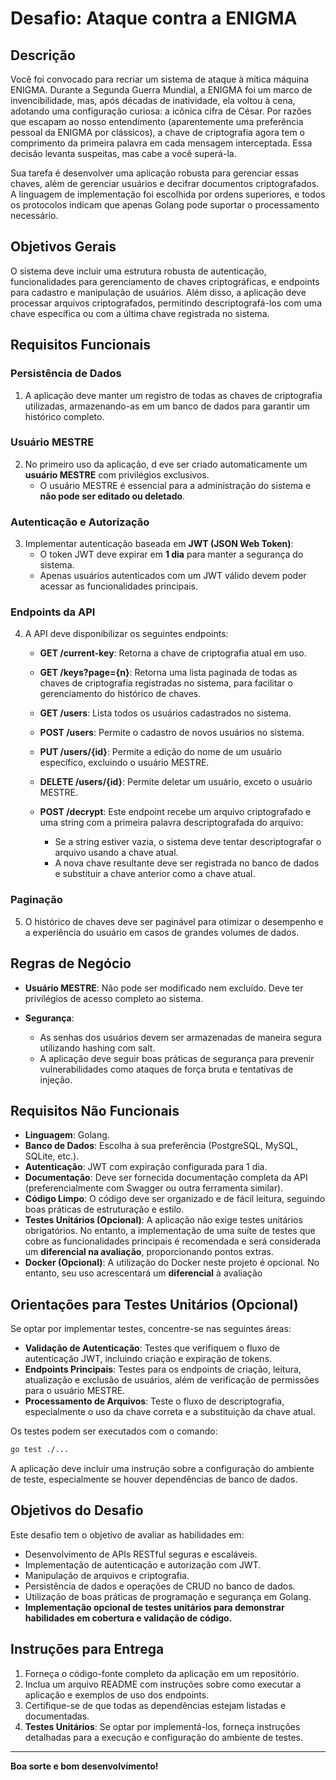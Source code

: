 
# Desafio: Ataque contra a ENIGMA

## Descrição

Você foi convocado para recriar um sistema de ataque à mítica máquina ENIGMA. Durante a Segunda Guerra Mundial, a ENIGMA foi um marco de invencibilidade, mas, após décadas de inatividade, ela voltou à cena, adotando uma configuração curiosa: a icônica cifra de César. Por razões que escapam ao nosso entendimento (aparentemente uma preferência pessoal da ENIGMA por clássicos), a chave de criptografia agora tem o comprimento da primeira palavra em cada mensagem interceptada. Essa decisão levanta suspeitas, mas cabe a você superá-la.

Sua tarefa é desenvolver uma aplicação robusta para gerenciar essas chaves, além de gerenciar usuários e decifrar documentos criptografados. A linguagem de implementação foi escolhida por ordens superiores, e todos os protocolos indicam que apenas Golang pode suportar o processamento necessário.

## Objetivos Gerais

O sistema deve incluir uma estrutura robusta de autenticação, funcionalidades para gerenciamento de chaves criptográficas, e endpoints para cadastro e manipulação de usuários. Além disso, a aplicação deve processar arquivos criptografados, permitindo descriptografá-los com uma chave específica ou com a última chave registrada no sistema.

## Requisitos Funcionais

### Persistência de Dados
1. A aplicação deve manter um registro de todas as chaves de criptografia utilizadas, armazenando-as em um banco de dados para garantir um histórico completo.

### Usuário MESTRE
2. No primeiro uso da aplicação, d  eve ser criado automaticamente um **usuário MESTRE** com privilégios exclusivos.
   - O usuário MESTRE é essencial para a administração do sistema e **não pode ser editado ou deletado**.

### Autenticação e Autorização
3. Implementar autenticação baseada em **JWT (JSON Web Token)**:
   - O token JWT deve expirar em **1 dia** para manter a segurança do sistema.
   - Apenas usuários autenticados com um JWT válido devem poder acessar as funcionalidades principais.

### Endpoints da API
4. A API deve disponibilizar os seguintes endpoints:

   - **GET /current-key**: Retorna a chave de criptografia atual em uso.
   
   - **GET /keys?page={n}**: Retorna uma lista paginada de todas as chaves de criptografia registradas no sistema, para facilitar o gerenciamento do histórico de chaves.

   - **GET /users**: Lista todos os usuários cadastrados no sistema.

   - **POST /users**: Permite o cadastro de novos usuários no sistema.

   - **PUT /users/{id}**: Permite a edição do nome de um usuário específico, excluindo o usuário MESTRE.

   - **DELETE /users/{id}**: Permite deletar um usuário, exceto o usuário MESTRE.

   - **POST /decrypt**: Este endpoint recebe um arquivo criptografado e uma string com a primeira palavra descriptografada do arquivo:
      - Se a string estiver vazia, o sistema deve tentar descriptografar o arquivo usando a chave atual.
      - A nova chave resultante deve ser registrada no banco de dados e substituir a chave anterior como a chave atual.

### Paginação
5. O histórico de chaves deve ser paginável para otimizar o desempenho e a experiência do usuário em casos de grandes volumes de dados.

## Regras de Negócio

- **Usuário MESTRE**: Não pode ser modificado nem excluído. Deve ter privilégios de acesso completo ao sistema.
  
- **Segurança**:
   - As senhas dos usuários devem ser armazenadas de maneira segura utilizando hashing com salt.
   - A aplicação deve seguir boas práticas de segurança para prevenir vulnerabilidades como ataques de força bruta e tentativas de injeção.

## Requisitos Não Funcionais

- **Linguagem**: Golang.
- **Banco de Dados**: Escolha à sua preferência (PostgreSQL, MySQL, SQLite, etc.).
- **Autenticação**: JWT com expiração configurada para 1 dia.
- **Documentação**: Deve ser fornecida documentação completa da API (preferencialmente com Swagger ou outra ferramenta similar).
- **Código Limpo**: O código deve ser organizado e de fácil leitura, seguindo boas práticas de estruturação e estilo.
- **Testes Unitários (Opcional)**: A aplicação não exige testes unitários obrigatórios. No entanto, a implementação de uma suíte de testes que cobre as funcionalidades principais é recomendada e será considerada um **diferencial na avaliação**, proporcionando pontos extras.
- **Docker (Opcional)**: A utilização do Docker neste projeto é opcional. No entanto, seu uso acrescentará um **diferencial** à avaliação

## Orientações para Testes Unitários (Opcional)

Se optar por implementar testes, concentre-se nas seguintes áreas:
   - **Validação de Autenticação**: Testes que verifiquem o fluxo de autenticação JWT, incluindo criação e expiração de tokens.
   - **Endpoints Principais**: Testes para os endpoints de criação, leitura, atualização e exclusão de usuários, além de verificação de permissões para o usuário MESTRE.
   - **Processamento de Arquivos**: Teste o fluxo de descriptografia, especialmente o uso da chave correta e a substituição da chave atual.

Os testes podem ser executados com o comando:

```bash
go test ./...
```

A aplicação deve incluir uma instrução sobre a configuração do ambiente de teste, especialmente se houver dependências de banco de dados.

## Objetivos do Desafio

Este desafio tem o objetivo de avaliar as habilidades em:

- Desenvolvimento de APIs RESTful seguras e escaláveis.
- Implementação de autenticação e autorização com JWT.
- Manipulação de arquivos e criptografia.
- Persistência de dados e operações de CRUD no banco de dados.
- Utilização de boas práticas de programação e segurança em Golang.
- **Implementação opcional de testes unitários para demonstrar habilidades em cobertura e validação de código.**

## Instruções para Entrega

1. Forneça o código-fonte completo da aplicação em um repositório.
2. Inclua um arquivo README com instruções sobre como executar a aplicação e exemplos de uso dos endpoints.
3. Certifique-se de que todas as dependências estejam listadas e documentadas.
4. **Testes Unitários**: Se optar por implementá-los, forneça instruções detalhadas para a execução e configuração do ambiente de testes.

---

**Boa sorte e bom desenvolvimento!**
